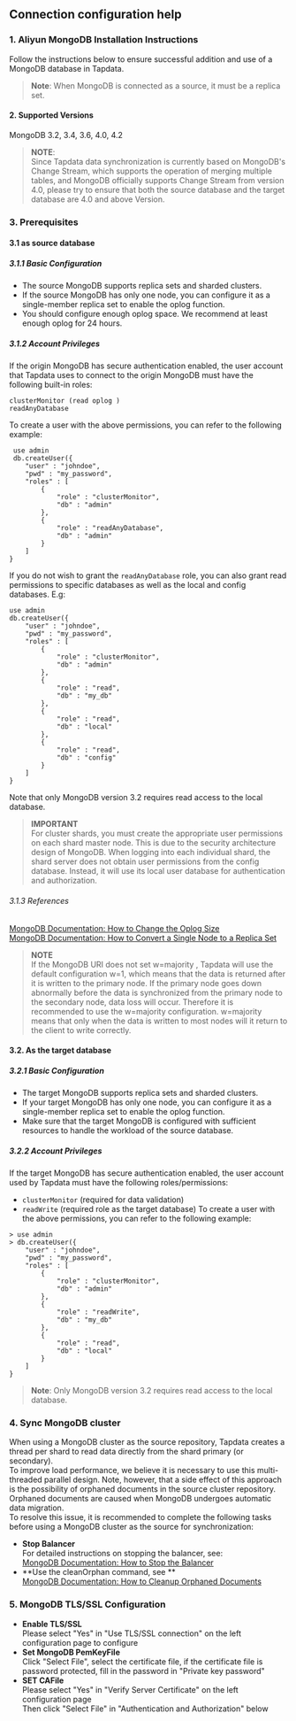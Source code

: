 ## **Connection configuration help**
### **1. Aliyun MongoDB Installation Instructions**
Follow the instructions below to ensure successful addition and use of a MongoDB database in Tapdata.
> **Note**: When MongoDB is connected as a source, it must be a replica set.
#### **2. Supported Versions**
MongoDB 3.2, 3.4, 3.6, 4.0, 4.2

>**NOTE**:<br>
>Since Tapdata data synchronization is currently based on MongoDB's Change Stream, which supports the operation of merging multiple tables, and MongoDB officially supports Change Stream from version 4.0, please try to ensure that both the source database and the target database are 4.0 and above Version.

### **3. Prerequisites**
#### **3.1 as source database**
##### **3.1.1 Basic Configuration**
- The source MongoDB supports replica sets and sharded clusters.
- If the source MongoDB has only one node, you can configure it as a single-member replica set to enable the oplog function.
- You should configure enough oplog space. We recommend at least enough oplog for 24 hours.

##### **3.1.2 Account Privileges**
If the origin MongoDB has secure authentication enabled, the user account that Tapdata uses to connect to the origin MongoDB must have the following built-in roles:
````
clusterMonitor (read oplog )
readAnyDatabase
````
To create a user with the above permissions, you can refer to the following example:
````
 use admin
 db.createUser({
    "user" : "johndoe",
    "pwd" : "my_password",
    "roles" : [
        {
            "role" : "clusterMonitor",
            "db" : "admin"
        },
        {
            "role" : "readAnyDatabase",
            "db" : "admin"
        }
    ]
}
````
If you do not wish to grant the `readAnyDatabase` role, you can also grant read permissions to specific databases as well as the local and config databases. E.g:
````
use admin
db.createUser({
    "user" : "johndoe",
    "pwd" : "my_password",
    "roles" : [
        {
            "role" : "clusterMonitor",
            "db" : "admin"
        },
        {
            "role" : "read",
            "db" : "my_db"
        },
        {
            "role" : "read",
            "db" : "local"
        },
        {
            "role" : "read",
            "db" : "config"
        }
    ]
}
````
Note that only MongoDB version 3.2 requires read access to the local database.

> **IMPORTANT**<br>
> For cluster shards, you must create the appropriate user permissions on each shard master node. This is due to the security architecture design of MongoDB.
> When logging into each individual shard, the shard server does not obtain user permissions from the config database. Instead, it will use its local user database for authentication and authorization.

###### 3.1.3 References
[​MongoDB Documentation: How to Change the Oplog Size​](https://docs.mongodb.com/manual/tutorial/change-oplog-size/)<br>
[​MongoDB Documentation: How to Convert a Single Node to a Replica Set​](https://docs.mongodb.com/manual/tutorial/convert-standalone-to-replica-set/)<br>

> **NOTE**<br>
> If the MongoDB URI does not set w=majority , Tapdata will use the default configuration w=1, which means that the data is returned after it is written to the primary node.
> If the primary node goes down abnormally before the data is synchronized from the primary node to the secondary node, data loss will occur. Therefore it is recommended to use the w=majority configuration.
> w=majority means that only when the data is written to most nodes will it return to the client to write correctly.
#### **3.2. As the target database**
##### **3.2.1 Basic Configuration**
- The target MongoDB supports replica sets and sharded clusters.
- If your target MongoDB has only one node, you can configure it as a single-member replica set to enable the oplog function.
- Make sure that the target MongoDB is configured with sufficient resources to handle the workload of the source database.

##### **3.2.2 Account Privileges**
If the target MongoDB has secure authentication enabled, the user account used by Tapdata must have the following roles/permissions:
- `clusterMonitor` (required for data validation)
- `readWrite` (required role as the target database)
  To create a user with the above permissions, you can refer to the following example:
````
> use admin
> db.createUser({
    "user" : "johndoe",
    "pwd" : "my_password",
    "roles" : [
        {
            "role" : "clusterMonitor",
            "db" : "admin"
        },
        {
            "role" : "readWrite",
            "db" : "my_db"
        },
        {
            "role" : "read",
            "db" : "local"
        }
    ]
}
````
> **Note**: Only MongoDB version 3.2 requires read access to the local database.

### **4. Sync MongoDB cluster**
When using a MongoDB cluster as the source repository, Tapdata creates a thread per shard to read data directly from the shard primary (or secondary). <br>
To improve load performance, we believe it is necessary to use this multi-threaded parallel design. Note, however, that a side effect of this approach is the possibility of orphaned documents in the source cluster repository. Orphaned documents are caused when MongoDB undergoes automatic data migration. <br>
To resolve this issue, it is recommended to complete the following tasks before using a MongoDB cluster as the source for synchronization:<br>
- **Stop Balancer**<br>
  For detailed instructions on stopping the balancer, see:<br>
  [​MongoDB Documentation: How to Stop the Balancer​](https://docs.mongodb.com/manual/reference/method/sh.stopBalancer/)
- **Use the cleanOrphan command, see **<br>
  [​MongoDB Documentation: How to Cleanup Orphaned Documents​](https://docs.mongodb.com/manual/reference/command/cleanupOrphaned/)

### **5. MongoDB TLS/SSL Configuration**
- **Enable TLS/SSL**<br>
  Please select "Yes" in "Use TLS/SSL connection" on the left configuration page to configure<br>
- **Set MongoDB PemKeyFile**<br>
  Click "Select File", select the certificate file, if the certificate file is password protected, fill in the password in "Private key password"<br>
- **SET CAFile**<br>
  Please select "Yes" in "Verify Server Certificate" on the left configuration page<br>
  Then click "Select File" in "Authentication and Authorization" below<br>
